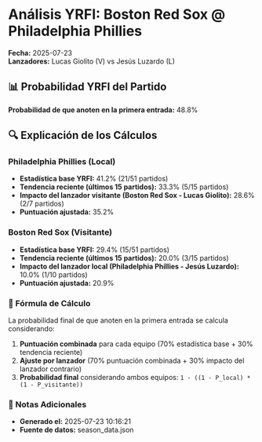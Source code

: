 # Análisis YRFI: Boston Red Sox @ Philadelphia Phillies

**Fecha:** 2025-07-23  
**Lanzadores:** Lucas Giolito (V) vs Jesús Luzardo (L)

## 📊 Probabilidad YRFI del Partido

**Probabilidad de que anoten en la primera entrada:** 48.8%

## 🔍 Explicación de los Cálculos

### Philadelphia Phillies (Local)
- **Estadística base YRFI:** 41.2% (21/51 partidos)
- **Tendencia reciente (últimos 15 partidos):** 33.3% (5/15 partidos)
- **Impacto del lanzador visitante (Boston Red Sox - Lucas Giolito):** 28.6% (2/7 partidos)
- **Puntuación ajustada:** 35.2%

### Boston Red Sox (Visitante)
- **Estadística base YRFI:** 29.4% (15/51 partidos)
- **Tendencia reciente (últimos 15 partidos):** 20.0% (3/15 partidos)
- **Impacto del lanzador local (Philadelphia Phillies - Jesús Luzardo):** 10.0% (1/10 partidos)
- **Puntuación ajustada:** 20.9%

### 📝 Fórmula de Cálculo

La probabilidad final de que anoten en la primera entrada se calcula considerando:
1. **Puntuación combinada** para cada equipo (70% estadística base + 30% tendencia reciente)
2. **Ajuste por lanzador** (70% puntuación combinada + 30% impacto del lanzador contrario)
3. **Probabilidad final** considerando ambos equipos: `1 - ((1 - P_local) * (1 - P_visitante))`

### 📌 Notas Adicionales

- **Generado el:** 2025-07-23 10:16:21
- **Fuente de datos:** season_data.json
